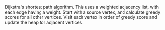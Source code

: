 Dijkstra's shortest path algorithm.
This uses a weighted adjacency list, with each edge having a weight.
Start with a source vertex, and calculate greedy scores for all other vertices.
Visit each vertex in order of greedy score and update the heap for adjacent vertices.
